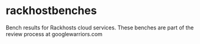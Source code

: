 rackhostbenches
===============

Bench results for Rackhosts cloud services. These benches are part of the review process at googlewarriors.com
